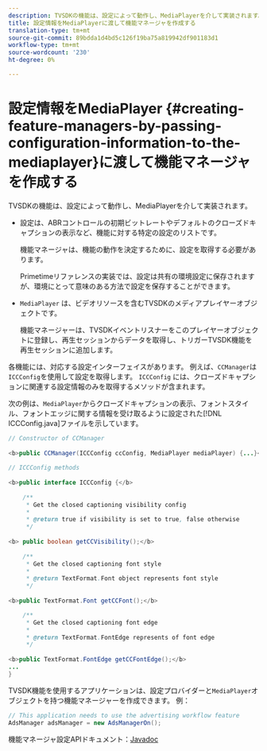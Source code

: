 ```yaml
---
description: TVSDKの機能は、設定によって動作し、MediaPlayerを介して実装されます。
title: 設定情報をMediaPlayerに渡して機能マネージャを作成する
translation-type: tm+mt
source-git-commit: 89bdda1d4bd5c126f19ba75a819942df901183d1
workflow-type: tm+mt
source-wordcount: '230'
ht-degree: 0%

---
```



# 設定情報をMediaPlayer {#creating-feature-managers-by-passing-configuration-information-to-the-mediaplayer}に渡して機能マネージャを作成する

TVSDKの機能は、設定によって動作し、MediaPlayerを介して実装されます。

* 設定は、ABRコントロールの初期ビットレートやデフォルトのクローズドキャプションの表示など、機能に対する特定の設定のリストです。

   機能マネージャは、機能の動作を決定するために、設定を取得する必要があります。

   Primetimeリファレンスの実装では、設定は共有の環境設定に保存されますが、環境にとって意味のある方法で設定を保存することができます。

* `MediaPlayer` は、ビデオリソースを含むTVSDKのメディアプレイヤーオブジェクトです。

   機能マネージャーは、TVSDKイベントリスナーをこのプレイヤーオブジェクトに登録し、再生セッションからデータを取得し、トリガーTVSDK機能を再生セッションに追加します。

各機能には、対応する設定インターフェイスがあります。 例えば、`CCManager`は`ICCConfig`を使用して設定を取得します。 `ICCConfig` には、クローズドキャプションに関連する設定情報のみを取得するメソッドが含まれます。

次の例は、`MediaPlayer`からクローズドキャプションの表示、フォントスタイル、フォントエッジに関する情報を受け取るように設定された[!DNL ICCConfig.java]ファイルを示しています。

```java
// Constructor of CCManager 
 
<b>public CCManager(ICCConfig ccConfig, MediaPlayer mediaPlayer) {...}</b> 
  
// ICCConfig methods 
 
<b>public interface ICCConfig {</b> 
  
    /** 
     * Get the closed captioning visibility config 
     * 
     * @return true if visibility is set to true, false otherwise 
     */ 
    
<b> public boolean getCCVisibility();</b> 
  
    /** 
     * Get the closed captioning font style 
     * 
     * @return TextFormat.Font object represents font style 
     */ 
     
<b>public TextFormat.Font getCCFont();</b>

    /** 
     * Get the closed captioning font edge 
     * 
     * @return TextFormat.FontEdge represents of font edge 
     */ 
     
<b>public TextFormat.FontEdge getCCFontEdge();</b> 
... 
}
```

TVSDK機能を使用するアプリケーションは、設定プロバイダーと`MediaPlayer`オブジェクトを持つ機能マネージャーを作成できます。 例：

```java
// This application needs to use the advertising workflow feature 
AdsManager adsManager = new AdsManagerOn();
```

機能マネージャ設定APIドキュメント：[Javadoc](https://help.adobe.com/en_US/primetime/api/reference_implementation/android/javadoc/com/adobe/primetime/reference/config/package-summary.html)